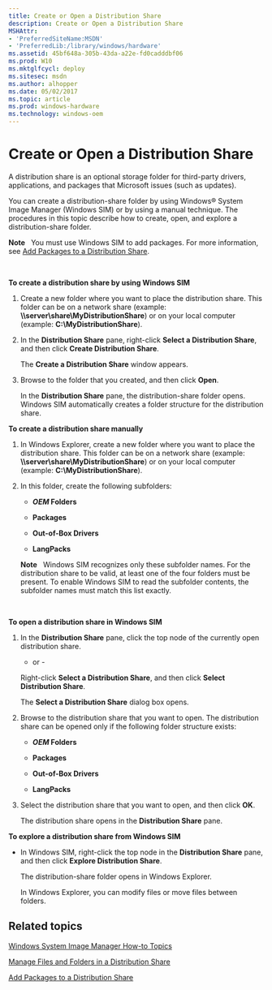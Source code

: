 ```yaml
---
title: Create or Open a Distribution Share
description: Create or Open a Distribution Share
MSHAttr:
- 'PreferredSiteName:MSDN'
- 'PreferredLib:/library/windows/hardware'
ms.assetid: 45bf648a-305b-43da-a22e-fd0cadddbf06
ms.prod: W10
ms.mktglfcycl: deploy
ms.sitesec: msdn
ms.author: alhopper
ms.date: 05/02/2017
ms.topic: article
ms.prod: windows-hardware
ms.technology: windows-oem
---
```


# Create or Open a Distribution Share


A distribution share is an optional storage folder for third-party drivers, applications, and packages that Microsoft issues (such as updates).

You can create a distribution-share folder by using Windows® System Image Manager (Windows SIM) or by using a manual technique. The procedures in this topic describe how to create, open, and explore a distribution-share folder.

**Note**  
You must use Windows SIM to add packages. For more information, see [Add Packages to a Distribution Share](add-packages-to-a-distribution-share.md).

 

**To create a distribution share by using Windows SIM**

1.  Create a new folder where you want to place the distribution share. This folder can be on a network share (example: **\\\\server\\share\\MyDistributionShare**) or on your local computer (example: **C:\\MyDistributionShare**).

2.  In the **Distribution Share** pane, right-click **Select a Distribution Share**, and then click **Create Distribution Share**.

    The **Create a Distribution Share** window appears.

3.  Browse to the folder that you created, and then click **Open**.

    In the **Distribution Share** pane, the distribution-share folder opens. Windows SIM automatically creates a folder structure for the distribution share.

**To create a distribution share manually**

1.  In Windows Explorer, create a new folder where you want to place the distribution share. This folder can be on a network share (example: **\\\\server\\share\\MyDistributionShare**) or on your local computer (example: **C:\\MyDistributionShare**).

2.  In this folder, create the following subfolders:

    -   **$OEM$ Folders**

    -   **Packages**

    -   **Out-of-Box Drivers**

    -   **LangPacks**

    **Note**  
    Windows SIM recognizes only these subfolder names. For the distribution share to be valid, at least one of the four folders must be present. To enable Windows SIM to read the subfolder contents, the subfolder names must match this list exactly.

     

**To open a distribution share in Windows SIM**

1.  In the **Distribution Share** pane, click the top node of the currently open distribution share.

    - or -

    Right-click **Select a Distribution Share**, and then click **Select Distribution Share**.

    The **Select a Distribution Share** dialog box opens.

2.  Browse to the distribution share that you want to open. The distribution share can be opened only if the following folder structure exists:

    -   **$OEM$ Folders**

    -   **Packages**

    -   **Out-of-Box Drivers**

    -   **LangPacks**

3.  Select the distribution share that you want to open, and then click **OK**.

    The distribution share opens in the **Distribution Share** pane.

**To explore a distribution share from Windows SIM**

-   In Windows SIM, right-click the top node in the **Distribution Share** pane, and then click **Explore Distribution Share**.

    The distribution-share folder opens in Windows Explorer.

    In Windows Explorer, you can modify files or move files between folders.

## Related topics


[Windows System Image Manager How-to Topics](windows-system-image-manager-how-to-topics.md)

[Manage Files and Folders in a Distribution Share](manage-files-and-folders-in-a-distribution-share.md)

[Add Packages to a Distribution Share](add-packages-to-a-distribution-share.md)

 

 







